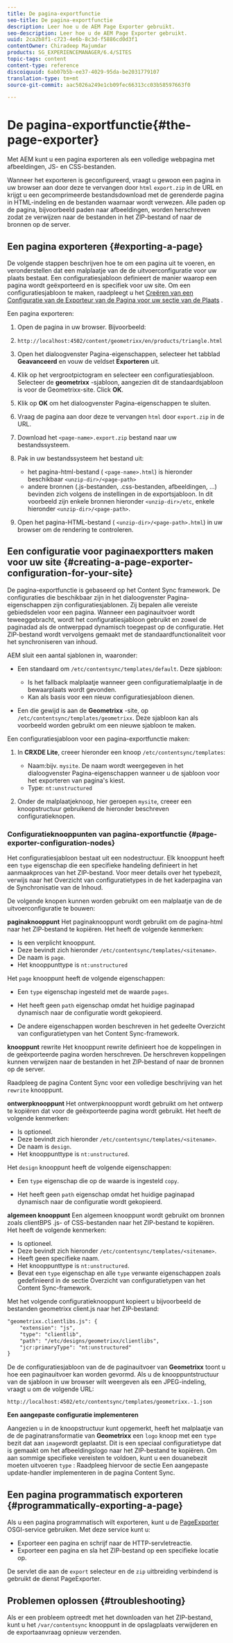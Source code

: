 ```yaml
---
title: De pagina-exportfunctie
seo-title: De pagina-exportfunctie
description: Leer hoe u de AEM Page Exporter gebruikt.
seo-description: Leer hoe u de AEM Page Exporter gebruikt.
uuid: 2ca2b8f1-c723-4e6b-8c3d-f5886cd0d3f1
contentOwner: Chiradeep Majumdar
products: SG_EXPERIENCEMANAGER/6.4/SITES
topic-tags: content
content-type: reference
discoiquuid: 6ab07b5b-ee37-4029-95da-be2031779107
translation-type: tm+mt
source-git-commit: aac5026a249e1cb09fec66313cc03b58597663f0

---
```



# De pagina-exportfunctie{#the-page-exporter}

Met AEM kunt u een pagina exporteren als een volledige webpagina met afbeeldingen, JS- en CSS-bestanden.

Wanneer het exporteren is geconfigureerd, vraagt u gewoon een pagina in uw browser aan door deze te vervangen door `html` `export.zip` in de URL en krijgt u een gecomprimeerde bestandsdownload met de gerenderde pagina in HTML-indeling en de bestanden waarnaar wordt verwezen. Alle paden op de pagina, bijvoorbeeld paden naar afbeeldingen, worden herschreven zodat ze verwijzen naar de bestanden in het ZIP-bestand of naar de bronnen op de server.

## Een pagina exporteren {#exporting-a-page}

De volgende stappen beschrijven hoe te om een pagina uit te voeren, en veronderstellen dat een malplaatje van de de uitvoerconfiguratie voor uw plaats bestaat. Een configuratiesjabloon definieert de manier waarop een pagina wordt geëxporteerd en is specifiek voor uw site. Om een configuratiesjabloon te maken, raadpleegt u het [Creëren van een Configuratie van de Exporteur van de Pagina voor uw sectie van de Plaats](#creating-a-page-exporter-configuration-for-your-site) .

Een pagina exporteren:

1. Open de pagina in uw browser. Bijvoorbeeld:
1. `http://localhost:4502/content/geometrixx/en/products/triangle.html`
1. Open het dialoogvenster Pagina-eigenschappen, selecteer het tabblad **Geavanceerd** en vouw de veldset **Exporteren** uit.

1. Klik op het vergrootpictogram en selecteer een configuratiesjabloon. Selecteer de **geometrixx** -sjabloon, aangezien dit de standaardsjabloon is voor de Geometrixx-site. Click **OK**.

1. Klik op **OK** om het dialoogvenster Pagina-eigenschappen te sluiten.
1. Vraag de pagina aan door deze te vervangen `html` door `export.zip` in de URL.

1. Download het `<page-name>.export.zip` bestand naar uw bestandssysteem.

1. Pak in uw bestandssysteem het bestand uit:

   * het pagina-html-bestand ( `<page-name>.html`) is hieronder beschikbaar `<unzip-dir>/<page-path>`
   * andere bronnen (.js-bestanden, .css-bestanden, afbeeldingen, ...) bevinden zich volgens de instellingen in de exportsjabloon. In dit voorbeeld zijn enkele bronnen hieronder `<unzip-dir>/etc`, enkele hieronder `<unzip-dir>/<page-path>`.

1. Open het pagina-HTML-bestand ( `<unzip-dir>/<page-path>.html`) in uw browser om de rendering te controleren.

## Een configuratie voor paginaexportters maken voor uw site {#creating-a-page-exporter-configuration-for-your-site}

De pagina-exportfunctie is gebaseerd op het Content Sync framework. De configuraties die beschikbaar zijn in het dialoogvenster Pagina-eigenschappen zijn configuratiesjablonen. Zij bepalen alle vereiste gebiedsdelen voor een pagina. Wanneer een paginauitvoer wordt teweeggebracht, wordt het configuratiesjabloon gebruikt en zowel de paginadad als de ontwerppad dynamisch toegepast op de configuratie. Het ZIP-bestand wordt vervolgens gemaakt met de standaardfunctionaliteit voor het synchroniseren van inhoud.

AEM sluit een aantal sjablonen in, waaronder:

* Een standaard om `/etc/contentsync/templates/default`. Deze sjabloon:

   * Is het fallback malplaatje wanneer geen configuratiemalplaatje in de bewaarplaats wordt gevonden.
   * Kan als basis voor een nieuw configuratiesjabloon dienen.

* Een die gewijd is aan de **Geometrixx** -site, op `/etc/contentsync/templates/geometrixx`. Deze sjabloon kan als voorbeeld worden gebruikt om een nieuwe sjabloon te maken.

Een configuratiesjabloon voor een pagina-exportfunctie maken:

1. In **CRXDE Lite**, creeer hieronder een knoop `/etc/contentsync/templates`:

   * Naam:bijv. `mysite`. De naam wordt weergegeven in het dialoogvenster Pagina-eigenschappen wanneer u de sjabloon voor het exporteren van pagina&#39;s kiest.
   * Type: `nt:unstructured`

1. Onder de malplaatjeknoop, hier geroepen `mysite`, creeer een knoopstructuur gebruikend de hieronder beschreven configuratieknopen.

### Configuratieknooppunten van pagina-exportfunctie {#page-exporter-configuration-nodes}

Het configuratiesjabloon bestaat uit een nodestructuur. Elk knooppunt heeft een `type` eigenschap die een specifieke handeling definieert in het aanmaakproces van het ZIP-bestand. Voor meer details over het typebezit, verwijs naar het Overzicht van configuratietypes in de het kaderpagina van de Synchronisatie van de Inhoud.

De volgende knopen kunnen worden gebruikt om een malplaatje van de de uitvoerconfiguratie te bouwen:

**paginaknooppunt** Het paginaknooppunt wordt gebruikt om de pagina-html naar het ZIP-bestand te kopiëren. Het heeft de volgende kenmerken:

* Is een verplicht knooppunt.
* Deze bevindt zich hieronder `/etc/contentsync/templates/<sitename>`.
* De naam is `page`.
* Het knooppunttype is `nt:unstructured`

Het `page` knooppunt heeft de volgende eigenschappen:

* Een `type` eigenschap ingesteld met de waarde `pages`.

* Het heeft geen `path` eigenschap omdat het huidige paginapad dynamisch naar de configuratie wordt gekopieerd.

* De andere eigenschappen worden beschreven in het gedeelte Overzicht van configuratietypen van het Content Sync-framework.

**knooppunt** rewrite Het knooppunt rewrite definieert hoe de koppelingen in de geëxporteerde pagina worden herschreven. De herschreven koppelingen kunnen verwijzen naar de bestanden in het ZIP-bestand of naar de bronnen op de server.

Raadpleeg de pagina Content Sync voor een volledige beschrijving van het `rewrite` knooppunt.

**ontwerpknooppunt** Het ontwerpknooppunt wordt gebruikt om het ontwerp te kopiëren dat voor de geëxporteerde pagina wordt gebruikt. Het heeft de volgende kenmerken:

* Is optioneel.
* Deze bevindt zich hieronder `/etc/contentsync/templates/<sitename>`.
* De naam is `design`.
* Het knooppunttype is `nt:unstructured`.

Het `design` knooppunt heeft de volgende eigenschappen:

* Een `type` eigenschap die op de waarde is ingesteld `copy`.

* Het heeft geen `path` eigenschap omdat het huidige paginapad dynamisch naar de configuratie wordt gekopieerd.

**algemeen knooppunt** Een algemeen knooppunt wordt gebruikt om bronnen zoals clientBPS .js- of CSS-bestanden naar het ZIP-bestand te kopiëren. Het heeft de volgende kenmerken:

* Is optioneel.
* Deze bevindt zich hieronder `/etc/contentsync/templates/<sitename>`.
* Heeft geen specifieke naam.
* Het knooppunttype is `nt:unstructured`.
* Bevat een `type` eigenschap en alle `type` verwante eigenschappen zoals gedefinieerd in de sectie Overzicht van configuratietypen van het Content Sync-framework.

Met het volgende configuratieknooppunt kopieert u bijvoorbeeld de bestanden geometrixx client.js naar het ZIP-bestand:

```xml
"geometrixx.clientlibs.js": {
    "extension": "js",
    "type": "clientlib",
    "path": "/etc/designs/geometrixx/clientlibs",
    "jcr:primaryType": "nt:unstructured"
}
```

De de configuratiesjabloon van de de paginauitvoer van **Geometrixx** toont u hoe een paginauitvoer kan worden gevormd. Als u de knooppuntstructuur van de sjabloon in uw browser wilt weergeven als een JPEG-indeling, vraagt u om de volgende URL:

`http://localhost:4502/etc/contentsync/templates/geometrixx.-1.json`

**Een aangepaste configuratie implementeren**

Aangezien u in de knoopstructuur kunt opgemerkt, heeft het malplaatje van de de paginatransformatie van **Geometrixx** een `logo` knoop met een `type` bezit dat aan `image`wordt geplaatst. Dit is een speciaal configuratietype dat is gemaakt om het afbeeldingslogo naar het ZIP-bestand te kopiëren. Om aan sommige specifieke vereisten te voldoen, kunt u een douanebezit moeten uitvoeren `type` : Raadpleeg hiervoor de sectie Een aangepaste update-handler implementeren in de pagina Content Sync.

## Een pagina programmatisch exporteren {#programmatically-exporting-a-page}

Als u een pagina programmatisch wilt exporteren, kunt u de [PageExporter](https://helpx.adobe.com/experience-manager/6-4/sites/developing/using/reference-materials/javadoc/index.html?com/day/cq/wcm/contentsync/PageExporter.html) OSGI-service gebruiken. Met deze service kunt u:

* Exporteer een pagina en schrijf naar de HTTP-servletreactie.
* Exporteer een pagina en sla het ZIP-bestand op een specifieke locatie op.

De servlet die aan de `export` selecteur en de `zip` uitbreiding verbindend is gebruikt de dienst PageExporter.

## Problemen oplossen {#troubleshooting}

Als er een probleem optreedt met het downloaden van het ZIP-bestand, kunt u het `/var/contentsync` knooppunt in de opslagplaats verwijderen en de exportaanvraag opnieuw verzenden.


